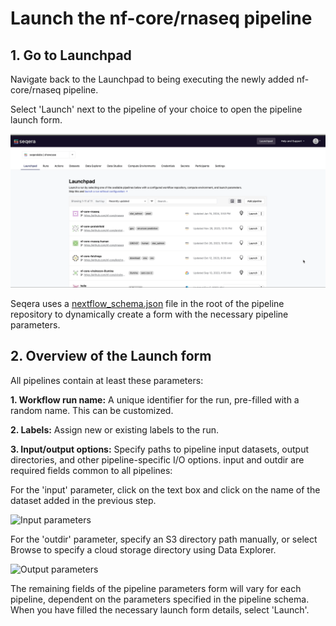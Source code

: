 # Launch the nf-core/rnaseq pipeline

## 1. Go to Launchpad

Navigate back to the Launchpad to being executing the newly added nf-core/rnaseq pipeline.

Select 'Launch' next to the pipeline of your choice to open the pipeline launch form.

![Launching a Pipeline](assets/sp-cloud-launch-form.gif)

Seqera uses a [nextflow_schema.json](https://github.com/nf-core/rnaseq/blob/master/nextflow_schema.json) file in the root of the pipeline repository to dynamically create a form with the necessary pipeline parameters.

## 2. Overview of the Launch form

All pipelines contain at least these parameters:

**1. Workflow run name:** A unique identifier for the run, pre-filled with a random name. This can be customized.

**2. Labels:** Assign new or existing labels to the run.

**3. Input/output options:** Specify paths to pipeline input datasets, output directories, and other pipeline-specific I/O options. input and outdir are required fields common to all pipelines:

For the 'input' parameter, click on the text box and click on the name of the dataset added in the previous step.

![Input parameters](assets/sp-cloud-launch-parameters-input.gif)

For the 'outdir' parameter, specify an S3 directory path manually, or select Browse to specify a cloud storage directory using Data Explorer.

![Output parameters](assets/sp-cloud-launch-parameters-outdir.gif)

The remaining fields of the pipeline parameters form will vary for each pipeline, dependent on the parameters specified in the pipeline schema. When you have filled the necessary launch form details, select 'Launch'.
